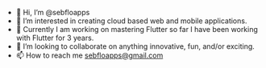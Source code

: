 - 👋 Hi, I’m @sebfloapps
- 👀 I’m interested in creating cloud based web and mobile applications.
- 🌱 Currently I am working on mastering Flutter so far I have been working with Flutter for 3 years.
- 💞️ I’m looking to collaborate on anything innovative, fun, and/or exciting.
- 📫 How to reach me sebfloapps@gmail.com

<!---
sebfloapps/sebfloapps is a ✨ special ✨ repository because its `README.md` (this file) appears on your GitHub profile.
You can click the Preview link to take a look at your changes.
--->
